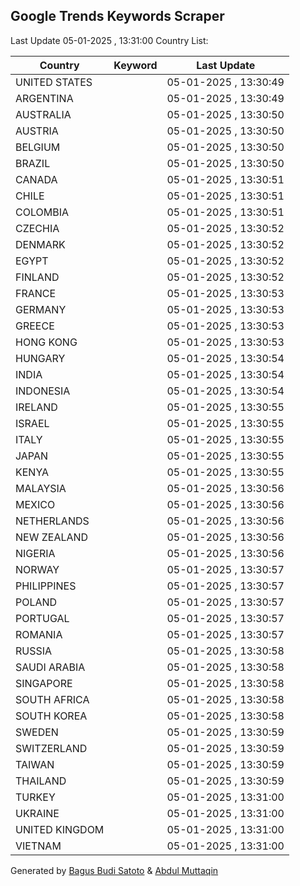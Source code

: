 
## Google Trends Keywords Scraper

Last Update 05-01-2025 , 13:31:00
Country List:

| Country | Keyword | Last Update |
| --- | --- | --- |
| UNITED STATES |  | 05-01-2025 , 13:30:49 |
| ARGENTINA |  | 05-01-2025 , 13:30:49 |
| AUSTRALIA |  | 05-01-2025 , 13:30:50 |
| AUSTRIA |  | 05-01-2025 , 13:30:50 |
| BELGIUM |  | 05-01-2025 , 13:30:50 |
| BRAZIL |  | 05-01-2025 , 13:30:50 |
| CANADA |  | 05-01-2025 , 13:30:51 |
| CHILE |  | 05-01-2025 , 13:30:51 |
| COLOMBIA |  | 05-01-2025 , 13:30:51 |
| CZECHIA |  | 05-01-2025 , 13:30:52 |
| DENMARK |  | 05-01-2025 , 13:30:52 |
| EGYPT |  | 05-01-2025 , 13:30:52 |
| FINLAND |  | 05-01-2025 , 13:30:52 |
| FRANCE |  | 05-01-2025 , 13:30:53 |
| GERMANY |  | 05-01-2025 , 13:30:53 |
| GREECE |  | 05-01-2025 , 13:30:53 |
| HONG KONG |  | 05-01-2025 , 13:30:53 |
| HUNGARY |  | 05-01-2025 , 13:30:54 |
| INDIA |  | 05-01-2025 , 13:30:54 |
| INDONESIA |  | 05-01-2025 , 13:30:54 |
| IRELAND |  | 05-01-2025 , 13:30:55 |
| ISRAEL |  | 05-01-2025 , 13:30:55 |
| ITALY |  | 05-01-2025 , 13:30:55 |
| JAPAN |  | 05-01-2025 , 13:30:55 |
| KENYA |  | 05-01-2025 , 13:30:55 |
| MALAYSIA |  | 05-01-2025 , 13:30:56 |
| MEXICO |  | 05-01-2025 , 13:30:56 |
| NETHERLANDS |  | 05-01-2025 , 13:30:56 |
| NEW ZEALAND |  | 05-01-2025 , 13:30:56 |
| NIGERIA |  | 05-01-2025 , 13:30:56 |
| NORWAY |  | 05-01-2025 , 13:30:57 |
| PHILIPPINES |  | 05-01-2025 , 13:30:57 |
| POLAND |  | 05-01-2025 , 13:30:57 |
| PORTUGAL |  | 05-01-2025 , 13:30:57 |
| ROMANIA |  | 05-01-2025 , 13:30:57 |
| RUSSIA |  | 05-01-2025 , 13:30:58 |
| SAUDI ARABIA |  | 05-01-2025 , 13:30:58 |
| SINGAPORE |  | 05-01-2025 , 13:30:58 |
| SOUTH AFRICA |  | 05-01-2025 , 13:30:58 |
| SOUTH KOREA |  | 05-01-2025 , 13:30:58 |
| SWEDEN |  | 05-01-2025 , 13:30:59 |
| SWITZERLAND |  | 05-01-2025 , 13:30:59 |
| TAIWAN |  | 05-01-2025 , 13:30:59 |
| THAILAND |  | 05-01-2025 , 13:30:59 |
| TURKEY |  | 05-01-2025 , 13:31:00 |
| UKRAINE |  | 05-01-2025 , 13:31:00 |
| UNITED KINGDOM |  | 05-01-2025 , 13:31:00 |
| VIETNAM |  | 05-01-2025 , 13:31:00 |

Generated by [Bagus Budi Satoto](https://github.com/bagussatoto/) & [Abdul Muttaqin](https://github.com/fdciabdul/)
